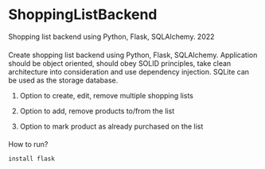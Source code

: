 # ShoppingListBackend
Shopping list backend using Python, Flask, SQLAlchemy.
2022

####
Create shopping list backend using Python, Flask, SQLAlchemy. Application should be object oriented, should obey SOLID principles, take clean architecture into consideration and use dependency injection. SQLite can be used as the storage database.

1. Option to create, edit, remove multiple shopping lists

2. Option to add, remove products to/from the list

3. Option to mark product as already purchased on the list
####

How to run?
```python
install flask
```